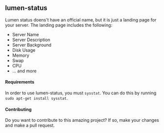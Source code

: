 ## lumen-status
Lumen status doens't have an official name, but it is just a landing page for your server. The landing page includes the following:
* Server Name
* Server Description
* Server Background
* Disk Usage
* Memory
* Swap
* CPU
* ... and more

#### Requirements
In order to use lumen-status, you must `sysstat`. You can do this by running `sudo apt-get install sysstat`.

#### Contributing
Do you want to contribute to this amazing project? If so, make your changes and make a pull request.